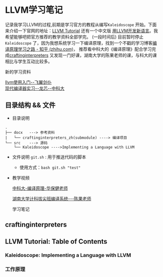 # LLVM学习笔记

记录我学习LLVM的过程,前期是学习官方的教程从编写`Kaleidoscope` 开始。下面来介绍一下官网的地址：[LLVM Tutorial](https://llvm.org/docs/tutorial/index.html#building-a-jit-in-llvm) 
还有一个中文版 [用LLVM开发新语言](https://www.bookstack.cn/read/llvm-guide-zh/README.md)。我希望能够吧把官方推荐的教学资料全部学完。
(一段时间后)
目前暂时停止 `Kaleidoscope` 了，因为我想系统学习一下编译原理，找到一个不戳的学习博客[编译原理学习之路 - 知乎 (zhihu.com)](https://zhuanlan.zhihu.com/p/713322939)，
推荐看中科大的《编译原理》配合学习完成[craftinginterpreters](https://github.com/GuoYaxiang/craftinginterpreters_zh?tab=readme-ov-file)
又发现一门好课，湖南大学的陈果老师的课，与科大的课相比与学生互动比较多。

新的学习资料

[llvm使用入门--飞翼剑仆](https://blog.csdn.net/Zhanglin_Wu/article/details/124942823)  
[现代编译器实习--龙芯--中科大](https://ustc-compiler-principles.github.io/textbook/#%E6%95%99%E6%9D%90%E4%BB%A3%E7%A0%81)

## 目录结构 && 文件

* 目录说明

```.
.
├── docx   ---> 参考资料
|   └── craftinginterpreters_zh(submodule) ----> 编译项目
└── src	   ---> 源码
    └── Kaleidoscope ---->Implementing a Language with LLVM

```

* 文件说明
  `git.sh` : 用于推送代码的脚本

  * 使用方式：`bash git.sh "test"`
* 教学视频

  [中科大-编译原理-华保健老师](https://www.bilibili.com/video/BV16h411X7JY/?spm_id_from=333.337.search-card.all.click&vd_source=2cb22062bbd1ad0823747ec35d88c863)

  [湖南大学计科拔尖班编译系统---陈果老师](https://www.bilibili.com/video/BV1FA4m1P7kn/?spm_id_from=333.788&vd_source=2cb22062bbd1ad0823747ec35d88c863)

  学习笔记

## craftinginterpreters

## LLVM Tutorial: Table of Contents

### Kaleidoscope: Implementing a Language with LLVM

### 工作原理
